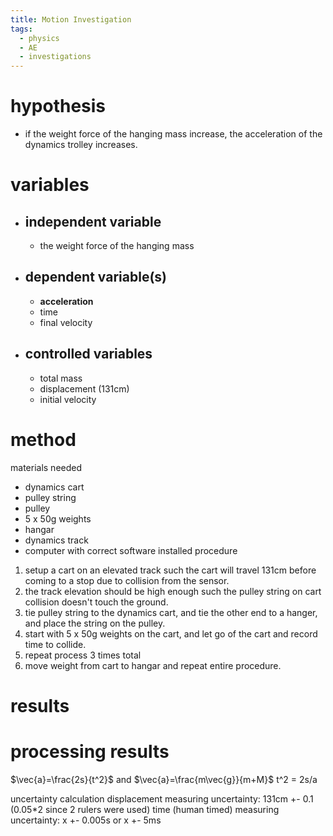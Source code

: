 ```yaml
---
title: Motion Investigation
tags:
  - physics
  - AE
  - investigations
---
```


# hypothesis

- if the weight force of the hanging mass increase, the acceleration of the dynamics trolley increases.

# variables

- ## independent variable
  - the weight force of the hanging mass
- ## dependent variable(s)
  - **acceleration**
  - time
  - final velocity
- ## controlled variables
  - total mass
  - displacement (131cm)
  - initial velocity

# method

materials needed

- dynamics cart
- pulley string
- pulley
- 5 x 50g weights
- hangar
- dynamics track
- computer with correct software installed
  procedure

1. setup a cart on an elevated track such the cart will travel 131cm before coming to a stop due to collision from the sensor.
2. the track elevation should be high enough such the pulley string on cart collision doesn't touch the ground.
3. tie pulley string to the dynamics cart, and tie the other end to a hanger, and place the string on the pulley.
4. start with 5 x 50g weights on the cart, and let go of the cart and record time to collide.
5. repeat process 3 times total
6. move weight from cart to hangar and repeat entire procedure.

# results

# processing results

$\vec{a}=\frac{2s}{t^2}$ and $\vec{a}=\frac{m\vec{g}}{m+M}$
t^2 = 2s/a

uncertainty calculation
displacement measuring uncertainty: 131cm +- 0.1 (0.05\*2 since 2 rulers were used)
time (human timed) measuring uncertainty: x +- 0.005s or x +- 5ms
